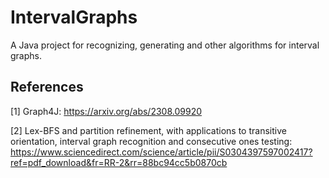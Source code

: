 # IntervalGraphs

A Java project for recognizing, generating and other algorithms for interval graphs.

## References
[1] Graph4J: https://arxiv.org/abs/2308.09920

[2] Lex-BFS and partition refinement, with applications to transitive orientation, interval graph recognition and consecutive ones testing: https://www.sciencedirect.com/science/article/pii/S0304397597002417?ref=pdf_download&fr=RR-2&rr=88bc94cc5b0870cb
